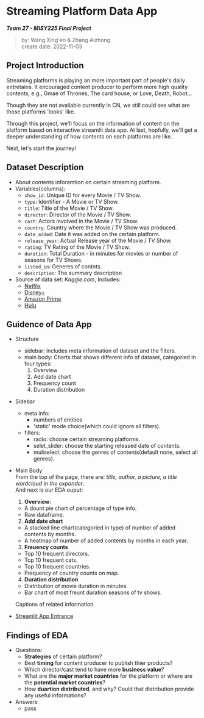 # Streaming Platform Data App
***Team 27 - MISY225 Final Project***

>by: Wang Xing'en & Zhang Aizhong  
>create date: 2022-11-03

## Project Introduction
Streaming platforms is playing an more important part of people's daily entretains. It encouraged content producer to perform more high quality contents, e.g., Gmae of Thrones, The card house, or Love, Death, Robot...

Though they are not available currently in CN, we still could see what are those platforms 'looks' like.

Through this project, we'll focus on the information of content on the platform based on interactive streamlit data app. At last, hopfully, we'll get a deeper understanding of how contents on each platforms are like.

Next, let's start the journey!

## Dataset Description
- About contents inforamtion on certain streaming platform.
- Variables(columns):
  - `show_id`: Unique ID for every Movie / TV Show.
  - `type`: Identifier - A Movie or TV Show.
  - `title`: Title of the Movie / TV Show.
  - `director`: Director of the Movie / TV Show.
  - `cast`: Actors involved in the Movie / TV Show.
  - `country`: Country where the Movie / TV Show was produced.
  - `date_added`: Date it was added on the certain platform.
  - `release_year`: Actual Release year of the Movie / TV Show.
  - `rating`: TV Rating of the Movie / TV Show.
  - `duration`: Total Duration - in minutes for movies or number of seasons for TV Shows.
  - `listed_in`: Generes of contnts.
  - `description`: The summary description
- Source of data set: *Kaggle.com*, Includes:
  - [Netflix](https://www.kaggle.com/datasets/shivamb/netflix-shows)
  - [Disney+](https://www.kaggle.com/datasets/shivamb/disney-movies-and-tv-shows)
  - [Amazon Prime](https://www.kaggle.com/datasets/shivamb/amazon-prime-movies-and-tv-shows)
  - [Hulu](https://www.kaggle.com/datasets/shivamb/hulu-movies-and-tv-shows)


## Guidence of Data App
- Structure
  - sidebar: includes meta information of dataset and the filters.
  - main body: Charts that shows different info of dataset, categoried in four types:
    1. Overview
    2. Add date chart
    3. Frequency count
    4. Duration distribution

- Sidebar
  - meta info:
    - numbers of entities
    - 'static' mode choice(which could ignore all filters).
  - filters: 
    - radio: choose certain streaming platforms.
    - selet_slider: choose the starting released date of contents.
    - muliselect: choose the genres of contents(default none, select all genres).

- Main Body  
  From the top of the page, there are: *title, author, a picture, a title wordcloud in the expander*.  
  And next is our EDA ouput:  
  1. **Overview**:
    - A dount pie chart of percentage of type info.
    - Raw dataframe.  


  2. **Add date chart**
    - A stacked line chart(categoried in type) of number of added contents by months.
    - A heatmap of number of added contents by months in each year.  


  3. **Freuency counts**
    - Top 10 frequent directors.
    - Top 10 frequent cats.
    - Top 10 frequent countries.
    - Frequency of country counts on map.  


  4. **Duration distribution**
    - Distribution of movie duration in minutes.
    - Bar chart of most freunt duration seasons of tv shows.  



  Captions of related information.
- [Streamlit App Entrance](https://derekwang2002-final-project-eda-deploy-sqq3hk.streamlit.app/)

## Findings of EDA
- Questions:
  - **Strategies** of certain platform?
  - Best **timing** for content producer to publish thier products?
  - Which director/cast tend to have more **business value**?
  - What are the **major market countries** for the platform or where are the **potential market countries**?
  - How **duartion distributed**, and why? Could that distribution provide any useful informations?
- Answers:
  - pass


 
